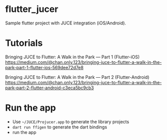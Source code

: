 # flutter_jucer

Sample flutter project with JUCE integration (iOS/Android).

# Tutorials

Bringing JUCE to Flutter: A Walk in the Park — Part 1 (Flutter-iOS) <br />
https://medium.com/@chan.only.123/bringing-juce-to-flutter-a-walk-in-the-park-part-1-flutter-ios-569dee72d7e8

Bringing JUCE to Flutter: A Walk in the Park — Part 2 (Flutter-Android) <br />
https://medium.com/@chan.only.123/bringing-juce-to-flutter-a-walk-in-the-park-part-2-flutter-android-c3eca5bc9cb3

# Run the app
- Use `~/JUCE/Projucer.app` to generate the library projects
- `dart run ffigen` to generate the dart bindings
- run the app
